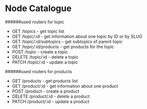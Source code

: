 # Node Catalogue

######used routers for topic

* GET /topics - get topic list
* GET /topic/:id - get information about one topic by ID or by SLUG
* GET /topic/:id/subtopics - get subtopics of parent topic
* GET /topic/:id/products - get products for the topic
* POST /topic - create a topic
* DELETE /topic/:id - delete a topic
* PATCH /topic/:id - update a topic

######used routers for products

* GET /products - get products list
* GET /product/:id - get information about one product
* POST /product - create a product
* DELETE /product/:id - delete a product
* PATCH /product/:id - update a product